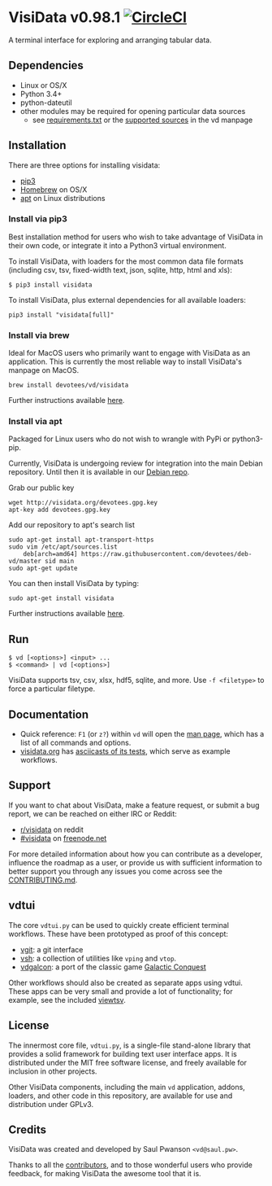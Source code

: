 # VisiData v0.98.1 [![CircleCI](https://circleci.com/gh/saulpw/visidata/tree/stable.svg?style=svg)](https://circleci.com/gh/saulpw/visidata/tree/stable)

A terminal interface for exploring and arranging tabular data.

## Dependencies

- Linux or OS/X
- Python 3.4+
- python-dateutil
- other modules may be required for opening particular data sources
    - see [requirements.txt](https://github.com/saulpw/visidata/blob/stable/requirements.txt) or the [supported sources](http://visidata.org/man/#loaders) in the vd manpage

## Installation

There are three options for installing visidata:
- [pip3](https://github.com/saulpw/visidata/tree/develop#install-via-pip3)
- [Homebrew](https://github.com/saulpw/visidata/tree/develop#install-via-brew) on OS/X
- [apt](https://github.com/saulpw/visidata/tree/develop#install-via-apt) on Linux distributions

### Install via pip3

Best installation method for users who wish to take advantage of VisiData in their own code, or integrate it into a Python3 virtual environment.

To install VisiData, with loaders for the most common data file formats (including csv, tsv, fixed-width text, json, sqlite, http, html and xls):

```
$ pip3 install visidata
```

To install VisiData, plus external dependencies for all available loaders:

```
pip3 install "visidata[full]"
```

### Install via brew

Ideal for MacOS users who primarily want to engage with VisiData as an application. This is currently the most reliable way to install VisiData's manpage on MacOS.

```
brew install devotees/vd/visidata
```

Further instructions available [here](https://github.com/devotees/homebrew-vd).

### Install via apt

Packaged for Linux users who do not wish to wrangle with PyPi or python3-pip.

Currently, VisiData is undergoing review for integration into the main Debian repository. Until then it is available in our [Debian repo](https://github.com/devotees/deb-vd).

Grab our public key

```
wget http://visidata.org/devotees.gpg.key
apt-key add devotees.gpg.key
```

Add our repository to apt's search list

```
sudo apt-get install apt-transport-https
sudo vim /etc/apt/sources.list
    deb[arch=amd64] https://raw.githubusercontent.com/devotees/deb-vd/master sid main
sudo apt-get update
```
You can then install VisiData by typing:

```
sudo apt-get install visidata
```

Further instructions available [here](https://github.com/devotees/deb-vd).

## Run

```
$ vd [<options>] <input> ...
$ <command> | vd [<options>]
```

VisiData supports tsv, csv, xlsx, hdf5, sqlite, and more.
Use `-f <filetype>` to force a particular filetype.

## Documentation

* Quick reference: `F1` (or `z?`) within `vd` will open the [man page](http://visidata.org/man), which has a list of all commands and options.
* [visidata.org](http://visidata.org) has [asciicasts of its tests](http://visidata.org/test), which serve as example workflows.

## Support

If you want to chat about VisiData, make a feature request, or submit a bug report, we can be reached on either IRC or Reddit:

- [r/visidata](https://www.reddit.com/r/visidata/) on reddit
- [#visidata](irc://freenode.net/#visidata) on [freenode.net](https://webchat.freenode.net)

For more detailed information about how you can contribute as a developer, influence the roadmap as a user, or provide us with sufficient information to better support you through any issues you come across see the [CONTRIBUTING.md](CONTRIBUTING.md).

## vdtui

The core `vdtui.py` can be used to quickly create efficient terminal workflows. These have been prototyped as proof of this concept:

- [vgit](https://github.com/saulpw/vgit): a git interface
- [vsh](http://github.com/saulpw/vsh): a collection of utilities like `vping` and `vtop`.
- [vdgalcon](https://github.com/saulpw/vdgalcon): a port of the classic game [Galactic Conquest](https://www.galcon.com)

Other workflows should also be created as separate apps using vdtui.  These apps can be very small and provide a lot of functionality; for example, see the included [viewtsv](bin/viewtsv).


## License

The innermost core file, `vdtui.py`, is a single-file stand-alone library that provides a solid framework for building text user interface apps. It is distributed under the MIT free software license, and freely available for inclusion in other projects.

Other VisiData components, including the main `vd` application, addons, loaders, and other code in this repository, are available for use and distribution under GPLv3.

## Credits

VisiData was created and developed by Saul Pwanson `<vd@saul.pw>`.

Thanks to all the [contributors](CONTRIBUTING.md#contributors), and to those wonderful users who provide feedback, for making VisiData the awesome tool that it is.
